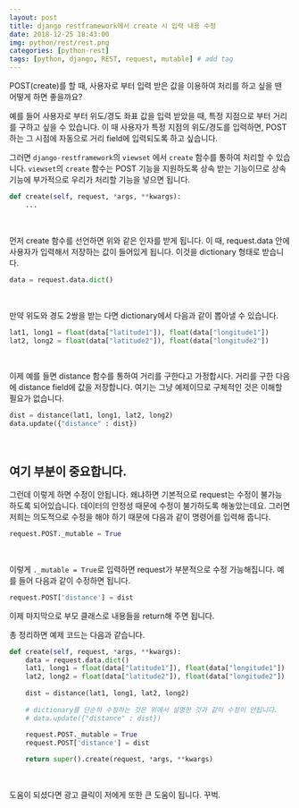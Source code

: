 ```yaml
---
layout: post
title: django restframework에서 create 시 입력 내용 수정
date: 2018-12-25 18:43:00
img: python/rest/rest.png
categories: [python-rest] 
tags: [python, django, REST, request, mutable] # add tag
---
```


POST(create)를 할 때, 사용자로 부터 입력 받은 값을 이용하여 처리를 하고 싶을 땐 어떻게 하면 좋을까요?

예를 들어 사용자로 부터 위도/경도 좌표 값을 입력 받았을 때, 특정 지점으로 부터 거리를 구하고 싶을 수 있습니다.
이 때 사용자가 특정 지점의 위도/경도를 입력하면, POST 하는 그 시점에 자동으로 거리 field에 입력되도록 하고 싶습니다.

그러면 `django-restframework`의 `viewset` 에서 `create` 함수를 통하여 처리할 수 있습니다.
`viewset`의 `create` 함수는 POST 기능을 지원하도록 상속 받는 기능이므로 상속 기능에 부가적으로 우리가 처리할 기능을 넣으면 됩니다.

```python
def create(self, request, *args, **kwargs):
    ...
```

<br>

먼저 create 함수를 선언하면 위와 같은 인자를 받게 됩니다.
이 때, request.data 안에 사용자가 입력해서 저장하는 값이 들어있게 됩니다.
이것을 dictionary 형태로 받습니다.

```python
data = request.data.dict()
```

<br>

만약 위도와 경도 2쌍을 받는 다면 dictionary에서 다음과 같이 뽑아낼 수 있습니다.

```python
lat1, long1 = float(data["latitude1"]), float(data["longitude1"])
lat2, long2 = float(data["latitude2"]), float(data["longitude2"])
```

<br>

이제 예를 들면 distance 함수를 통하여 거리를 구한다고 가정합시다.
거리를 구한 다음에 distance field에 값을 저장합니다. 
여기는 그냥 예제이므로 구체적인 것은 이해할 필요가 없습니다.

```python
dist = distance(lat1, long1, lat2, long2)
data.update({"distance" : dist})
```

<br>

## 여기 부분이 중요합니다.

그런데 이렇게 하면 수정이 안됩니다.
왜냐하면 기본적으로 request는 수정이 불가능 하도록 되어있습니다. 데이터의 안정성 때문에 수정이 불가하도록 해놓았는데요.
그러면 저희는 의도적으로 수정을 해야 하기 때문에 다음과 같이 명령어를 입력해 줍니다.

```python
request.POST._mutable = True
```

<br>

이렇게 `._mutable = True`로 입력하면 request가 부분적으로 수정 가능해집니다.
예를 들어 다음과 같이 수정하면 됩니다.

```python
request.POST['distance'] = dist
``` 

이제 마지막으로 부모 클래스로 내용들을 return해 주면 됩니다.

총 정리하면 예제 코드는 다음과 같습니다.

```python
def create(self, request, *args, **kwargs):
    data = request.data.dict()
    lat1, long1 = float(data["latitude1"]), float(data["longitude1"])
    lat2, long2 = float(data["latitude2"]), float(data["longitude2"])
    
    dist = distance(lat1, long1, lat2, long2)
    
    # dictionary를 단순히 수정하는 것은 위에서 설명한 것과 같이 수정이 안됩니다.
    # data.update({"distance" : dist})
    
    request.POST._mutable = True
    request.POST['distance'] = dist

    return super().create(request, *args, **kwargs)
```

<br>

도움이 되셨다면 광고 클릭이 저에게 또한 큰 도움이 됩니다. 꾸벅.
